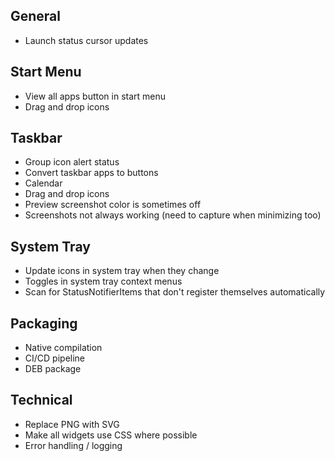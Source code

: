 General
------------
* Launch status cursor updates

Start Menu
------------
* View all apps button in start menu
* Drag and drop icons

Taskbar
------------
* Group icon alert status
* Convert taskbar apps to buttons
* Calendar
* Drag and drop icons
* Preview screenshot color is sometimes off
* Screenshots not always working (need to capture when minimizing too)

System Tray
------------
* Update icons in system tray when they change
* Toggles in system tray context menus
* Scan for StatusNotifierItems that don't register themselves automatically

Packaging
-----------
* Native compilation
* CI/CD pipeline
* DEB package

Technical
------------
* Replace PNG with SVG
* Make all widgets use CSS where possible
* Error handling / logging
